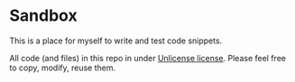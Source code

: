 # Sandbox

This is a place for myself to write and test code snippets.

All code (and files) in this repo in under [Unlicense license](LICENSE). Please feel free to copy, modify, reuse them.
